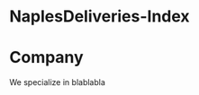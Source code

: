 # NaplesDeliveries-Index

<!DOCTYPE html>
<html lang="en">
<head>
  
  <title>Naples Deliveries HomePage</title>
  <meta charset="utf-8">
  <meta name="viewport" content="width=device-width, initial-scale=1">
  <link rel="stylesheet" href="https://maxcdn.bootstrapcdn.com/bootstrap/3.3.7/css/bootstrap.min.css">
  <link href="https://fonts.googleapis.com/css?family=Montserrat" rel="stylesheet" type="text/css">
  <link href="https://fonts.googleapis.com/css?family=Lato" rel="stylesheet" type="text/css">
  <script src="https://ajax.googleapis.com/ajax/libs/jquery/3.2.1/jquery.min.js"></script>
  <script src="https://maxcdn.bootstrapcdn.com/bootstrap/3.3.7/js/bootstrap.min.js"></script>
  <style>
 </style>
</head>

<body>
	
<div class="jumbotron">
  <h1>Company</h1> 
  <p>We specialize in blablabla</p> 
</div>
